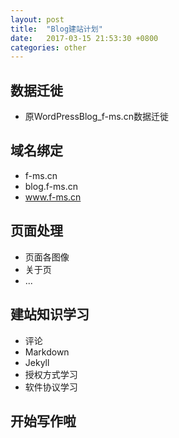 ```yaml
---
layout: post
title:  "Blog建站计划"
date:   2017-03-15 21:53:30 +0800
categories: other
---
```


## 数据迁徙
- 原WordPressBlog_f-ms.cn数据迁徙

## 域名绑定
- f-ms.cn
- blog.f-ms.cn
- www.f-ms.cn

## 页面处理
- 页面各图像
- 关于页
- ...

## 建站知识学习
- 评论
- Markdown
- Jekyll
- 授权方式学习
- 软件协议学习

## 开始写作啦
